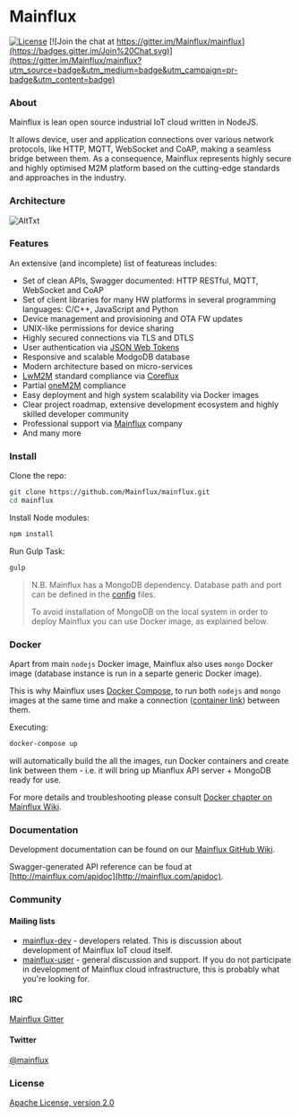 # Mainflux

[![License](https://img.shields.io/badge/license-Apache%20v2.0-blue.svg)](LICENSE) [![Join the chat at https://gitter.im/Mainflux/mainflux](https://badges.gitter.im/Join%20Chat.svg)](https://gitter.im/Mainflux/mainflux?utm_source=badge&utm_medium=badge&utm_campaign=pr-badge&utm_content=badge)

### About
Mainflux is lean open source industrial IoT cloud written in NodeJS.

It allows device, user and application connections over various network protocols, like HTTP, MQTT, WebSocket and CoAP, making a seamless bridge between them. As a consequence, Mainflux represents highly secure and highly optimised M2M platform based on the cutting-edge standards and approaches in the industry.


### Architecture

![AltTxt](http://we-io.net/img/MainfluxDiagram.png "Mainflux Architecture")

### Features
An extensive (and incomplete) list of featureas includes:
- Set of clean APIs, Swagger documented: HTTP RESTful, MQTT, WebSocket and CoAP
- Set of client libraries for many HW platforms in several programming languages: C/C++, JavaScript and Python
- Device management and provisioning and OTA FW updates
- UNIX-like permissions for device sharing
- Highly secured connections via TLS and DTLS
- User authentication via [JSON Web Tokens](http://jwt.io/)
- Responsive and scalable ModgoDB database
- Modern architecture based on micro-services
- [LwM2M](http://goo.gl/rHjLZQ) standard compliance via [Coreflux](https://github.com/Mainflux/coreflux)
- Partial [oneM2M](http://www.onem2m.org/) compliance
- Easy deployment and high system scalability via Docker images
- Clear project roadmap, extensive development ecosystem and highly skilled developer community
- Professional support via [Mainflux](http://mainflux.com) company
- And many more


### Install

Clone the repo:
```bash
git clone https://github.com/Mainflux/mainflux.git
cd mainflux
```
Install Node modules:
```bash
npm install
```

Run Gulp Task:
```bash
gulp
```

> N.B. Mainflux has a MongoDB dependency. Database path and port can be defined in the [config](https://github.com/Mainflux/mainflux/tree/master/config) files.
> 
> To avoid installation of MongoDB on the local system in order to deploy Mainflux you can use Docker image,
> as explained below.

### Docker
Apart from main `nodejs` Docker image, Mainflux also uses `mongo` Docker image (database instance is run in a separte generic Docker image).

This is why Mainflux uses [Docker Compose](https://docs.docker.com/compose/install/), to run both `nodejs` and `mongo` images at the same time and make a connection ([container link](https://docs.docker.com/v1.8/userguide/dockerlinks/)) between them.

Executing:
```bash
docker-compose up
```
will automatically build the all the images, run Docker containers and create link between them - i.e. it will bring up Mianflux API server + MongoDB ready for use.

For more details and troubleshooting please consult [Docker chapter on Mainflux Wiki](https://github.com/Mainflux/mainflux/wiki/Docker).
### Documentation
Development documentation can be found on our [Mainflux GitHub Wiki](https://github.com/Mainflux/mainflux/wiki).

Swagger-generated API reference can be foud at [http://mainflux.com/apidoc](http://mainflux.com/apidoc).

### Community
#### Mailing lists
- [mainflux-dev](https://groups.google.com/forum/#!forum/mainflux-dev) - developers related. This is discussion about development of Mainflux IoT cloud itself.
- [mainflux-user](https://groups.google.com/forum/#!forum/mainflux-user) - general discussion and support. If you do not participate in development of Mainflux cloud infrastructure, this is probably what you're looking for.

#### IRC
[Mainflux Gitter](https://gitter.im/Mainflux/mainflux?utm_source=badge&utm_medium=badge&utm_campaign=pr-badge&utm_content=badge)

#### Twitter
[@mainflux](https://twitter.com/mainflux)

### License
[Apache License, version 2.0](LICENSE)
